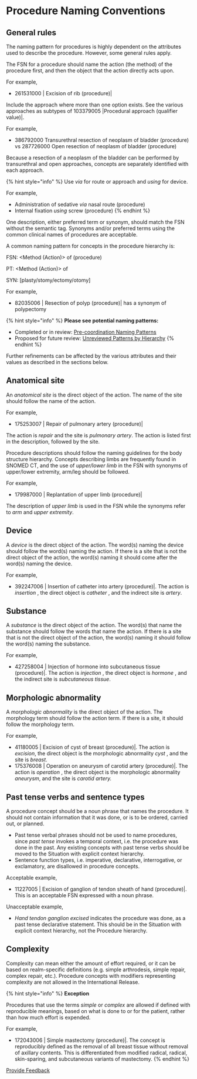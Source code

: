 # Procedure Naming Conventions

## General rules

The naming pattern for procedures is highly dependent on the attributes used to describe the procedure. However, some general rules apply.

The FSN for a procedure should name the action (the method) of the procedure first, and then the object that the action directly acts upon.

For example,

* 261531000 | Excision of rib (procedure)|

Include the approach where more than one option exists. See the various approaches as subtypes of 103379005 |Procedural approach (qualifier value)|.

For example,

* 386792000 Transurethral resection of neoplasm of bladder (procedure) vs 287726000 Open resection of neoplasm of bladder (procedure)

Because a resection of a neoplasm of the bladder can be performed by transurethral and open approaches, concepts are separately identified with each approach.

{% hint style="info" %}
Use _via_ for route or approach and _using_ for device.

For example,

* Administration of sedative _via_ nasal route (procedure)
* Internal fixation _using_ screw (procedure)
{% endhint %}

One description, either preferred term or synonym, should match the FSN without the semantic tag. Synonyms and/or preferred terms using the common clinical names of procedures are acceptable.

A common naming pattern for concepts in the procedure hierarchy is:

FSN: \<Method (Action)> of (procedure)

PT: \<Method (Action)> of

SYN: \[plasty/stomy/ectomy/otomy]

For example,

* 82035006 | Resection of polyp (procedure)| has a synonym of polypectomy

{% hint style="info" %}
**Please see potential naming patterns:**

* Completed or in review:  [Pre-coordination Naming Patterns](https://snomed.co/PrecoordNamingPattern)
* Proposed for future review:  [Unreviewed Patterns by Hierarchy](https://conf.spaces.snomed.org/wiki/spaces/IHTSDO1/pages/130978836)
{% endhint %}

Further refinements can be affected by the various attributes and their values as described in the sections below.

## Anatomical site

An _anatomical site_ is the direct object of the action. The name of the site should follow the name of the action.

For example,

* 175253007 | Repair of pulmonary artery (procedure)|

The action is _repair_ and the site is _pulmonary artery_. The action is listed first in the description, followed by the site.

Procedure descriptions should follow the naming guidelines for the body structure hierarchy. Concepts describing limbs are frequently found in SNOMED CT, and the use of _upper/lower_ _limb_ in the FSN with synonyms of upper/lower extremity, arm/leg should be followed.

For example,

* 179987000 | Replantation of upper limb (procedure)|

The description of _upper limb_ is used in the FSN while the synonyms refer to _arm_ and _upper extremity_.

## Device

A _device_ is the direct object of the action. The word(s) naming the device should follow the word(s) naming the action. If there is a site that is not the direct object of the action, the word(s) naming it should come after the word(s) naming the device.

For example,

* 392247006 | Insertion of catheter into artery (procedure)|. The action is _insertion_ , the direct object is _catheter_ , and the indirect site is _artery_.

## Substance

A _substance_ is the direct object of the action. The word(s) that name the substance should follow the words that name the action. If there is a site that is not the direct object of the action, the word(s) naming it should follow the word(s) naming the substance.

For example,

* 427258004 | Injection of hormone into subcutaneous tissue (procedure)|. The action is _injection_ , the direct object is _hormone_ , and the indirect site is _subcutaneous tissue_.

## Morphologic abnormality

A _morphologic abnormality_ is the direct object of the action. The morphology term should follow the action term. If there is a site, it should follow the morphology term.

For example,

* 41180005 | Excision of cyst of breast (procedure)|. The action is _excision_, the direct object is the morphologic abnormality _cyst_ , and the site is _breast_.
* 175376008 | Operation on aneurysm of carotid artery (procedure)|. The action is _operation_ , the direct object is the morphologic abnormality _aneurysm_, and the site is _carotid artery._

## Past tense verbs and sentence types

A procedure concept should be a noun phrase that names the procedure. It should not contain information that it was done, or is to be ordered, carried out, or planned.

* Past tense verbal phrases should not be used to name procedures, since _past tense_ invokes a temporal context, i.e. the procedure was done in the past. Any existing concepts with past tense verbs should be moved to the Situation with explicit context hierarchy.
* Sentence function types, i.e. imperative, declarative, interrogative, or exclamatory, are disallowed in procedure concepts.

Acceptable example,

* 11227005 | Excision of ganglion of tendon sheath of hand (procedure)|. This is an acceptable FSN expressed with a noun phrase.

Unacceptable example,

* _Hand tendon ganglion excised_ indicates the procedure was done, as a past tense declarative statement. This should be in the Situation with explicit context hierarchy, not the Procedure hierarchy.

## Complexity

Complexity can mean either the amount of effort required, or it can be based on realm-specific definitions (e.g. simple arthrodesis, simple repair, complex repair, etc.). Procedure concepts with modifiers representing complexity are not allowed in the International Release.

{% hint style="info" %}
**Exception**

Procedures that use the terms _simple_ or _complex_ are allowed if defined with reproducible meanings, based on what is done to or for the patient, rather than how much effort is expended.

For example,

* 172043006 | Simple mastectomy (procedure)|. The concept is reproducibly defined as the removal of all breast tissue without removal of axillary contents. This is differentiated from modified radical, radical, skin-sparing, and subcutaneous variants of mastectomy.
{% endhint %}

<a href="https://docs.google.com/forms/d/e/1FAIpQLScTmbZIf0UEQwYDkY27EEWBkaiYkHSbR0_9DmFrMLXoQLyL7Q/viewform?usp=pp_url&#x26;entry.1767247133=SCT+Editorial+Guide&#x26;entry.670899847=Procedure%20Naming%20Conventions" class="button primary">Provide Feedback</a>

